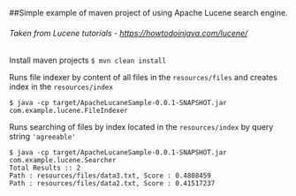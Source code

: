 ##Simple example of maven project of using Apache Lucene search engine.

###### Taken from Lucene tutorials - https://howtodoinjava.com/lucene/

Install maven projects
```$ mvn clean install```

Runs file indexer by content of all files in the `resources/files` and creates index in the `resources/index`

```$ java -cp target/ApacheLucaneSample-0.0.1-SNAPSHOT.jar com.example.lucene.FileIndexer```

Runs searching of files by index located in the `resources/index` by query string `'agreeable'`

```
$ java -cp target/ApacheLucaneSample-0.0.1-SNAPSHOT.jar com.example.lucene.Searcher
Total Results :: 2
Path : resources/files/data3.txt, Score : 0.4808459
Path : resources/files/data2.txt, Score : 0.41517237
```